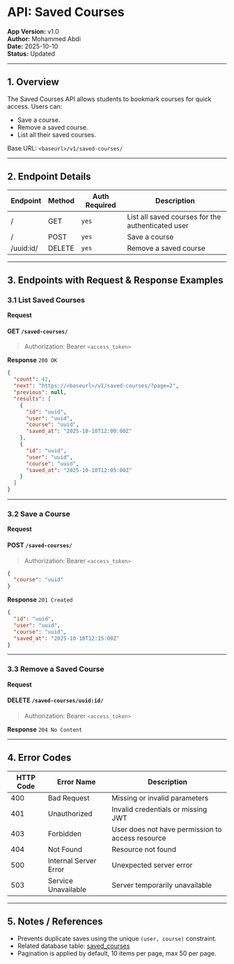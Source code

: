 # API: Saved Courses

**App Version:** v1.0  
**Author:** Mohammed Abdi  
**Date:** 2025-10-10  
**Status:** Updated

---

## 1. Overview

The Saved Courses API allows students to bookmark courses for quick access. Users can:

- Save a course.
- Remove a saved course.
- List all their saved courses.

Base URL: `<baseurl>/v1/saved-courses/`

---

## 2. Endpoint Details

| Endpoint  | Method | Auth Required | Description                                       |
| --------- | ------ | ------------- | ------------------------------------------------- |
| /         | GET    | `yes`         | List all saved courses for the authenticated user |
| /         | POST   | `yes`         | Save a course                                     |
| /uuid:id/ | DELETE | `yes`         | Remove a saved course                             |

---

## 3. Endpoints with Request & Response Examples

### 3.1 List Saved Courses

**Request**

#### GET `/saved-courses/`

> Authorization: Bearer `<access_token>`

**Response** `200 OK`

```json
{
  "count": 42,
  "next": "https://<baseurl>/v1/saved-courses/?page=2",
  "previous": null,
  "results": [
    {
      "id": "uuid",
      "user": "uuid",
      "course": "uuid",
      "saved_at": "2025-10-10T12:00:00Z"
    },
    {
      "id": "uuid",
      "user": "uuid",
      "course": "uuid",
      "saved_at": "2025-10-10T12:05:00Z"
    }
  ]
}
```

---

### 3.2 Save a Course

**Request**

#### POST `/saved-courses/`

> Authorization: Bearer `<access_token>`

```json
{
  "course": "uuid"
}
```

**Response** `201 Created`

```json
{
  "id": "uuid",
  "user": "uuid",
  "course": "uuid",
  "saved_at": "2025-10-10T12:15:00Z"
}
```

---

### 3.3 Remove a Saved Course

**Request**

#### DELETE `/saved-courses/uuid:id/`

> Authorization: Bearer `<access_token>`

**Response** `204 No Content`

---

## 4. Error Codes

| HTTP Code | Error Name            | Description                                      |
| --------- | --------------------- | ------------------------------------------------ |
| 400       | Bad Request           | Missing or invalid parameters                    |
| 401       | Unauthorized          | Invalid credentials or missing JWT               |
| 403       | Forbidden             | User does not have permission to access resource |
| 404       | Not Found             | Resource not found                               |
| 500       | Internal Server Error | Unexpected server error                          |
| 503       | Service Unavailable   | Server temporarily unavailable                   |

---

## 5. Notes / References

- Prevents duplicate saves using the unique `(user, course)` constraint.
- Related database table: [saved_courses](../architecture/database-schema.md/#8-saved-courses)
- Pagination is applied by default, 10 items per page, max 50 per page.

